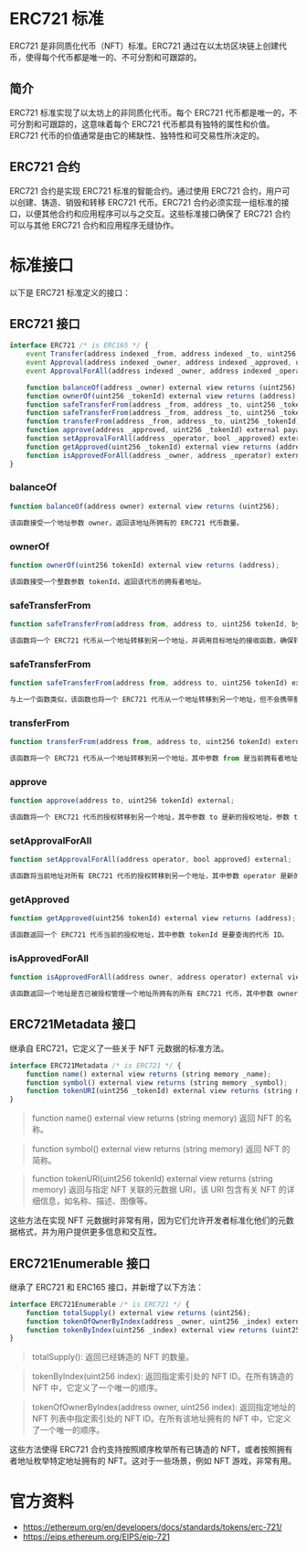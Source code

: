 # ERC721 标准

ERC721 是非同质化代币（NFT）标准。ERC721 通过在以太坊区块链上创建代币，使得每个代币都是唯一的、不可分割和可跟踪的。

## 简介

ERC721 标准实现了以太坊上的非同质化代币。每个 ERC721 代币都是唯一的，不可分割和可跟踪的，这意味着每个 ERC721 代币都具有独特的属性和价值。ERC721 代币的价值通常是由它的稀缺性、独特性和可交易性所决定的。

## ERC721 合约

ERC721 合约是实现 ERC721 标准的智能合约。通过使用 ERC721 合约，用户可以创建、铸造、销毁和转移 ERC721 代币。ERC721 合约必须实现一组标准的接口，以便其他合约和应用程序可以与之交互。这些标准接口确保了 ERC721 合约可以与其他 ERC721 合约和应用程序无缝协作。

# 标准接口

以下是 ERC721 标准定义的接口：


## ERC721 接口

```javascript
interface ERC721 /* is ERC165 */ {
    event Transfer(address indexed _from, address indexed _to, uint256 indexed _tokenId);
    event Approval(address indexed _owner, address indexed _approved, uint256 indexed _tokenId);
    event ApprovalForAll(address indexed _owner, address indexed _operator, bool _approved);

    function balanceOf(address _owner) external view returns (uint256);
    function ownerOf(uint256 _tokenId) external view returns (address);
    function safeTransferFrom(address _from, address _to, uint256 _tokenId, bytes data) external payable;
    function safeTransferFrom(address _from, address _to, uint256 _tokenId) external payable;
    function transferFrom(address _from, address _to, uint256 _tokenId) external payable;
    function approve(address _approved, uint256 _tokenId) external payable;
    function setApprovalForAll(address _operator, bool _approved) external;
    function getApproved(uint256 _tokenId) external view returns (address);
    function isApprovedForAll(address _owner, address _operator) external view returns (bool);
}
```

### balanceOf

```javascript
function balanceOf(address owner) external view returns (uint256);

该函数接受一个地址参数 owner，返回该地址所拥有的 ERC721 代币数量。
```

### ownerOf

```javascript
function ownerOf(uint256 tokenId) external view returns (address);

该函数接受一个整数参数 tokenId，返回该代币的拥有者地址。
```

### safeTransferFrom

```javascript
function safeTransferFrom(address from, address to, uint256 tokenId, bytes calldata data) external;

该函数将一个 ERC721 代币从一个地址转移到另一个地址，并调用目标地址的接收函数，确保转移的安全性。其中参数 from 是当前拥有者地址，参数 to 是新的拥有者地址，参数 tokenId 是要转移的代币 ID，参数 data 是可选的数据参数。
```

### safeTransferFrom

```javascript
function safeTransferFrom(address from, address to, uint256 tokenId) external;

与上一个函数类似，该函数也将一个 ERC721 代币从一个地址转移到另一个地址，但不会携带额外的数据参数。
```

### transferFrom

```javascript
function transferFrom(address from, address to, uint256 tokenId) external;

该函数将一个 ERC721 代币从一个地址转移到另一个地址，其中参数 from 是当前拥有者地址，参数 to 是新的拥有者地址，参数 tokenId 是要转移的代币 ID。
```

### approve

```javascript
function approve(address to, uint256 tokenId) external;

该函数将一个 ERC721 代币的授权转移到另一个地址，其中参数 to 是新的授权地址，参数 tokenId 是要授权的代币 ID。
```

### setApprovalForAll

```javascript
function setApprovalForAll(address operator, bool approved) external;

该函数将当前地址对所有 ERC721 代币的授权转移到另一个地址，其中参数 operator 是新的授权地址，参数 approved 表示是否授权。
```

### getApproved

```javascript
function getApproved(uint256 tokenId) external view returns (address);

该函数返回一个 ERC721 代币当前的授权地址，其中参数 tokenId 是要查询的代币 ID。
```

### isApprovedForAll

```javascript
function isApprovedForAll(address owner, address operator) external view returns (bool);

该函数返回一个地址是否已被授权管理一个地址所拥有的所有 ERC721 代币，其中参数 owner 是代币拥有者地址，参数 operator 是被查询的
```



## ERC721Metadata 接口

继承自 ERC721，它定义了一些关于 NFT 元数据的标准方法。

```javascript
interface ERC721Metadata /* is ERC721 */ {
    function name() external view returns (string memory _name);
    function symbol() external view returns (string memory _symbol);
    function tokenURI(uint256 _tokenId) external view returns (string memory);
}
```

>function name() external view returns (string memory) 返回 NFT 的名称。

>function symbol() external view returns (string memory) 返回 NFT 的简称。

> function tokenURI(uint256 tokenId) external view returns (string memory) 返回与指定 NFT 关联的元数据 URI，该 URI 包含有关 NFT 的详细信息，如名称、描述、图像等。

这些方法在实现 NFT 元数据时非常有用，因为它们允许开发者标准化他们的元数据格式，并为用户提供更多信息和交互性。

## ERC721Enumerable 接口

继承了 ERC721 和 ERC165 接口，并新增了以下方法：

```javascript
interface ERC721Enumerable /* is ERC721 */ {
    function totalSupply() external view returns (uint256);
    function tokenOfOwnerByIndex(address _owner, uint256 _index) external view returns (uint256 _tokenId);
    function tokenByIndex(uint256 _index) external view returns (uint256);
}
```


>totalSupply(): 返回已经铸造的 NFT 的数量。

>tokenByIndex(uint256 index): 返回指定索引处的 NFT ID。在所有铸造的 NFT 中，它定义了一个唯一的顺序。

>tokenOfOwnerByIndex(address owner, uint256 index): 返回指定地址的 NFT 列表中指定索引处的 NFT ID。在所有该地址拥有的 NFT 中，它定义了一个唯一的顺序。

这些方法使得 ERC721 合约支持按照顺序枚举所有已铸造的 NFT，或者按照拥有者地址枚举特定地址拥有的 NFT。这对于一些场景，例如 NFT 游戏，非常有用。


# 官方资料

* https://ethereum.org/en/developers/docs/standards/tokens/erc-721/
* https://eips.ethereum.org/EIPS/eip-721

